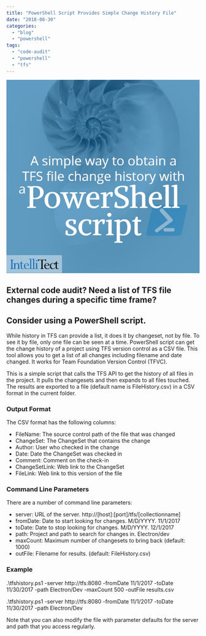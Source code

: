 ```yaml
---
title: "PowerShell Script Provides Simple Change History File"
date: "2018-08-30"
categories: 
  - "blog"
  - "powershell"
tags: 
  - "code-audit"
  - "powershell"
  - "tfs"
---
```


![](images/Powershell-blog.jpg)

## External code audit? Need a list of TFS file changes during a specific time frame?

## Consider using a PowerShell script.

While history in TFS can provide a list, it does it by changeset, not by file. To see it by file, only one file can be seen at a time. PowerShell script can get the change history of a project using TFS version control as a CSV file. This tool allows you to get a list of all changes including filename and date changed. It works for Team Foundation Version Control (TFVC).

This is a simple script that calls the TFS API to get the history of all files in the project. It pulls the changesets and then expands to all files touched. The results are exported to a file (default name is FileHistory.csv) in a CSV format in the current folder.

### [](https://github.com/IntelliTect/TfsHistory#output-format)Output Format

The CSV format has the following columns:

- FileName: The source control path of the file that was changed
- ChangeSet: The ChangeSet that contains the change
- Author: User who checked in the change
- Date: Date the ChangeSet was checked in
- Comment: Comment on the check-in
- ChangeSetLink: Web link to the ChangeSet
- FileLink: Web link to this version of the file

### [](https://github.com/IntelliTect/TfsHistory#command-line-parameters)Command Line Parameters

There are a number of command line parameters:

- server: URL of the server. http://\[host\]:\[port\]/tfs/\[collectionname\]
- fromDate: Date to start looking for changes. M/D/YYYY. 11/1/2017
- toDate: Date to stop looking for changes. M/D/YYYY. 12/1/2017
- path: Project and path to search for changes in. Electron/dev
- maxCount: Maximum number of changesets to bring back (default: 1000)
- outFile: Filename for results. (default: FileHistory.csv)

### [](https://github.com/IntelliTect/TfsHistory#example)Example

.\\tfshistory.ps1 -server http://tfs:8080 -fromDate 11/1/2017 -toDate 11/30/2017 -path Electron/Dev -maxCount 500 -outFile results.csv

.\\tfshistory.ps1 -server http://tfs:8080 -fromDate 11/1/2017 -toDate 11/30/2017 -path Electron/Dev

Note that you can also modify the file with parameter defaults for the server and path that you access regularly.
